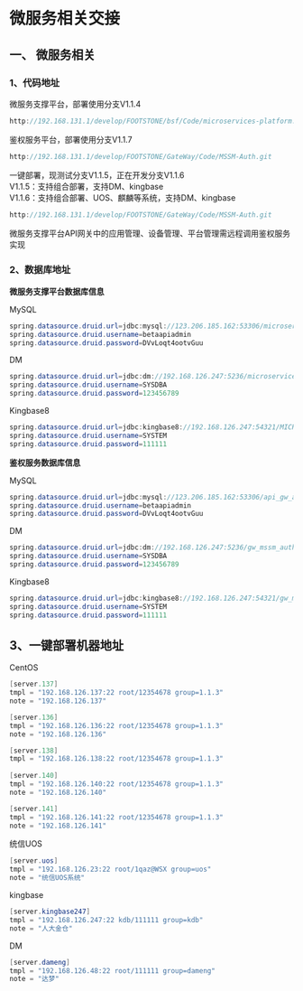 # 微服务相关交接

## 一、 微服务相关

### 1、代码地址
微服务支撑平台，部署使用分支V1.1.4
```java
http://192.168.131.1/develop/FOOTSTONE/bsf/Code/microservices-platform.git 
```

鉴权服务平台，部署使用分支V1.1.7
```java
http://192.168.131.1/develop/FOOTSTONE/GateWay/Code/MSSM-Auth.git  
```

一键部署，现测试分支V1.1.5，正在开发分支V1.1.6  
V1.1.5：支持组合部署，支持DM、kingbase   
V1.1.6：支持组合部署、UOS、麒麟等系统，支持DM、kingbase
```java
http://192.168.131.1/develop/FOOTSTONE/GateWay/Code/MSSM-Auth.git  
```

微服务支撑平台API网关中的应用管理、设备管理、平台管理需远程调用鉴权服务实现

### 2、数据库地址

**微服务支撑平台数据库信息**

MySQL
```java
spring.datasource.druid.url=jdbc:mysql://123.206.185.162:53306/microservices-platform?characterEncoding=utf8&zeroDateTimeBehavior=convertToNull&useSSL=false
spring.datasource.druid.username=betaapiadmin
spring.datasource.druid.password=DVvLoqt4ootvGuu
```

DM
```java
spring.datasource.druid.url=jdbc:dm://192.168.126.247:5236/microservices-platform?schema=MICROSERVICES_PLATFORM&useTimezone=true&serverTimezone=GMT%2B&characterEconding=utf-8&autReconnect=true
spring.datasource.druid.username=SYSDBA
spring.datasource.druid.password=123456789
```

Kingbase8
```java
spring.datasource.druid.url=jdbc:kingbase8://192.168.126.247:54321/MICROSERVICES_PLATFORM?characterEncoding=utf8&zeroDateTimeBehavior=convertToNull&useSSL=false
spring.datasource.druid.username=SYSTEM
spring.datasource.druid.password=111111
```

**鉴权服务数据库信息**

MySQL
```java
spring.datasource.druid.url=jdbc:mysql://123.206.185.162:53306/api_gw_authentication_msp?characterEncoding=utf8&zeroDateTimeBehavior=convertToNull&useSSL=false
spring.datasource.druid.username=betaapiadmin
spring.datasource.druid.password=DVvLoqt4ootvGuu
```

DM
```java
spring.datasource.druid.url=jdbc:dm://192.168.126.247:5236/gw_mssm_auth?schema=gw_mssm_auth&useTimezone=true&serverTimezone=GMT%2B&characterEconding=utf-8&autReconnect=true
spring.datasource.druid.username=SYSDBA
spring.datasource.druid.password=123456789
```

Kingbase8
```java
spring.datasource.druid.url=jdbc:kingbase8://192.168.126.247:54321/gw_mssm_auth?schema=gw_mssm_auth?characterEncoding=utf8&zeroDateTimeBehavior=convertToNull&useSSL=false
spring.datasource.druid.username=SYSTEM
spring.datasource.druid.password=111111
```

## 3、一键部署机器地址

CentOS
```java
[server.137]
tmpl = "192.168.126.137:22 root/12354678 group=1.1.3"
note = "192.168.126.137"

[server.136]
tmpl = "192.168.126.136:22 root/12354678 group=1.1.3"
note = "192.168.126.136"

[server.138]
tmpl = "192.168.126.138:22 root/12354678 group=1.1.3"
        
[server.140]
tmpl = "192.168.126.140:22 root/12354678 group=1.1.3"
note = "192.168.126.140"

[server.141]
tmpl = "192.168.126.141:22 root/12354678 group=1.1.3"
note = "192.168.126.141"

```

统信UOS
```java
[server.uos]
tmpl = "192.168.126.23:22 root/1qaz@WSX group=uos"
note = "统信UOS系统"
```

kingbase
```java
[server.kingbase247]
tmpl = "192.168.126.247:22 kdb/111111 group=kdb"
note = "人大金仓"
```

DM
```java
[server.dameng]
tmpl = "192.168.126.48:22 root/111111 group=dameng"
note = "达梦"
```





